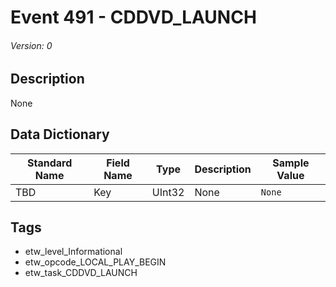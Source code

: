 # Event 491 - CDDVD_LAUNCH
###### Version: 0

## Description
None

## Data Dictionary
|Standard Name|Field Name|Type|Description|Sample Value|
|---|---|---|---|---|
|TBD|Key|UInt32|None|`None`|

## Tags
* etw_level_Informational
* etw_opcode_LOCAL_PLAY_BEGIN
* etw_task_CDDVD_LAUNCH